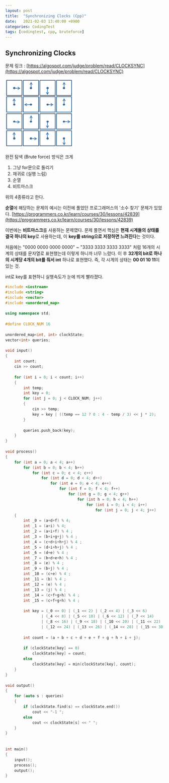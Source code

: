 ```yaml
---
layout: post
title:  "Synchronizing Clocks (Cpp)"
date:   2021-02-03 13:40:00 +0900
categories: CodingTest
tags: [codingtest, cpp, bruteforce]
---
```


## Synchronizing Clocks

문제 링크 : [https://algospot.com/judge/problem/read/CLOCKSYNC](https://algospot.com/judge/problem/read/CLOCKSYNC) 

![01](/assets/images/CodingTests/2021-02-03-SynchronizingClocks/01.png/)

완전 탐색 (Brute force) 방식은 크게
1. 그냥 for문으로 돌리기
2. 재귀로 (실행 느림)
3. 순열
4. 비트마스크

위의 4종류라고 한다. 

**순열**에 해당하는 문제의 예시는 이전에 풀었던 프로그래머스의 '소수 찾기' 문제가 있었다. [https://programmers.co.kr/learn/courses/30/lessons/42839](https://programmers.co.kr/learn/courses/30/lessons/42839)

이번에는 **비트마스크**를 사용하는 문제였다.
문제 풀면서 핵심은 **현재 시계들의 상태를 결국 하나의 key**로 사용하는데, 이 **key를 string으로 저장하면 느려진다**는 것이다.  

처음에는 "0000 0000 0000 0000" ~ "3333 3333 3333 3333" 처럼 16개의 시계의 상태를 문자열로 표현했는데 이렇게 하니까 너무 느렸다. 이 후 **32개의 bit로 하나의 시계당 4개의 bit를 줘서 int** 하나로 표현했다. 즉, 각 시계의 상태는 **00 01 10 11**이 있는 것.

int로 key를 표현하니 실행속도가 눈에 띄게 빨라졌다.

```cpp
#include <iostream>
#include <string>
#include <vector>
#include <unordered_map>

using namespace std;

#define CLOCK_NUM 16

unordered_map<int, int> clockState;
vector<int> queries;

void input()
{
    int count;
    cin >> count;

    for (int i = 0; i < count; i++)
    {
        int temp;
        int key = 0;
        for (int j = 0; j < CLOCK_NUM; j++)
        {
            cin >> temp;
            key = key | ((temp == 12 ? 0 : 4 - temp / 3) << j * 2);
        }

        queries.push_back(key);
    }
}

void process()
{
    for (int a = 0; a < 4; a++)
        for (int b = 0; b < 4; b++)
            for (int c = 0; c < 4; c++)
                for (int d = 0; d < 4; d++)
                    for (int e = 0; e < 4; e++)
                        for (int f = 0; f < 4; f++)
                            for (int g = 0; g < 4; g++)
                                for (int h = 0; h < 4; h++)
                                    for (int i = 0; i < 4; i++)
                                        for (int j = 0; j < 4; j++)
    {
        int _0 = (a+d+f) % 4;
        int _1 = (a+i) % 4;
        int _2 = (a+i+f) % 4 ;
        int _3 = (b+i+g+j) % 4 ;
        int _4 = (c+d+i+h+j) % 4 ;
        int _5 = (d+i+h+j) % 4 ;
        int _6 = (d+e) % 4 ;
        int _7 = (b+d+e+h) % 4 ;
        int _8 = (e) % 4 ;
        int _9 = (b+j) % 4 ;
        int _10 = (c+e) % 4 ;
        int _11 = (b) % 4 ;
        int _12 = (e) % 4 ;
        int _13 = (j) % 4 ;
        int _14 = (c+f+g+h) % 4 ;
        int _15 = (c+f+g+h) % 4 ;

        int key = (_0 << 0) | (_1 << 2) | (_2 << 4) | (_3 << 6)
                | (_4 << 8) | (_5 << 10) | (_6 << 12) | (_7 << 14)
                | (_8 << 16) | (_9 << 18) | (_10 << 20) | (_11 << 22)
                | (_12 << 24) | (_13 << 26) | (_14 << 28) | (_15 << 30);
        
        int count = (a + b + c + d + e + f + g + h + i + j);
        
        if (clockState[key] == 0)
            clockState[key] = count;
        else
            clockState[key] = min(clockState[key], count);
    }
}

void output()
{
    for (auto s : queries)
    {
        if (clockState.find(s) == clockState.end())
            cout << "-1 ";
        else
            cout << clockState[s] << " ";
    }
}


int main()
{
    input();
    process();
    output();
}

```